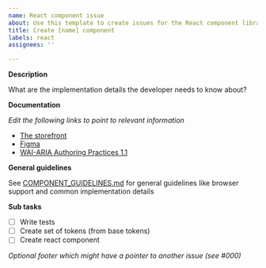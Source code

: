 ```yaml
---
name: React component issue
about: Use this template to create issues for the React component library
title: Create [name] component
labels: react
assignees: ''

---
```


**Description**

What are the implementation details the developer needs to know about?

**Documentation**

_Edit the following links to point to relevant information_

- [The storefront](https://eds.equinor.com/components/button/)
- [Figma](https://www.figma.com/file/0bGXR2sCwMVSDNyyzu5BXrO5/UI%E2%80%94User-Interface?node-id=256%3A4)
- [WAI-ARIA Authoring Practices 1.1](https://www.w3.org/TR/wai-aria-practices-1.1/#button)

**General guidelines**

See [COMPONENT_GUIDELINES.md](https://github.com/equinor/design-system/blob/develop/COMPONENT_GUIDELINES.md) for general guidelines like browser support and common implementation details

**Sub tasks**

- [ ] Write tests
- [ ] Create set of tokens (from base tokens)
- [ ] Create react component

_Optional footer which might have a pointer to another issue  (see #000)_
